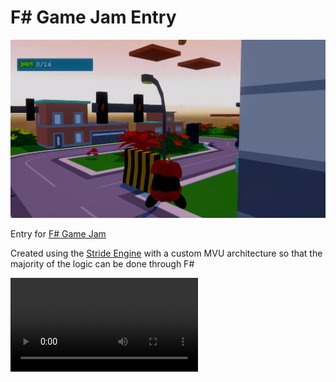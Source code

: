 # F# Game Jam Entry

![screenshot](./Pic4.png)

Entry for [F# Game Jam](https://itch.io/jam/fsharp-jam-oct21)

Created using the [Stride Engine](https://www.stride3d.net) with a custom MVU architecture so that the majority of the logic can be done through F#


![video](./Vid.webm)